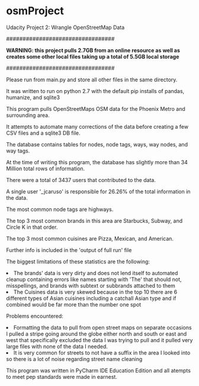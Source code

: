 # osmProject
Udacity Project 2: Wrangle OpenStreetMap Data


#################################

<strong>WARNING: this project pulls 2.7GB from an online resource as well as creates some other local files taking up a total of 5.5GB local storage</strong>

#################################

Please run from main.py and store all other files in the same directory.

It was written to run on python 2.7 with the default pip installs of pandas, humanize, and sqlite3

This program pulls OpenStreetMaps OSM data for the Phoenix Metro and surrounding area.

It attempts to automate many corrections of the data before creating a few CSV files and a sqlite3 DB file.

The database contains tables for nodes, node tags, ways, way nodes, and way tags.

At the time of writing this program, the database has slightly more than 34 Million total rows of information.

There were a total of 3437 users that contributed to the data.

A single user '_jcaruso' is responsible for 26.26% of the total information in the data.

The most common node tags are highways.

The top 3 most common brands in this area are Starbucks, Subway, and Circle K in that order.

The top 3 most common cuisines are Pizza, Mexican, and American.

Further info is included in the 'output of full run' file

The biggest limitations of these statistics are the following:
<li>The brands' data is very dirty and does not lend itself to automated cleanup containing errors like names starting with 'The' that should not, misspellings, and brands with subtext or subbrands attached to them </li>
<li>The Cuisines data is very skewed because in the top 10 there are 6 different types of Asian cuisines including a catchall Asian type and if combined would be far more than the number one spot</li>

Problems encountered:
<li>Formatting the data to pull from open street maps on separate occasions I pulled a stripe going around the globe either north and south or east and west that specifically excluded the data I was trying to pull and it pulled very large files with none of the data I needed. </li>
<li>It is very common for streets to not have a suffix in the area I looked into so there is a lot of noise regarding street name cleaning</li>


This program was written in PyCharm IDE Education Edition and all atempts to meet pep standards were made in earnest. 

